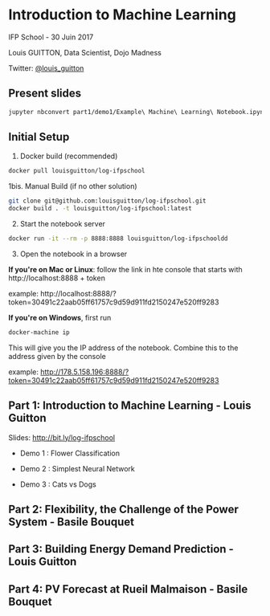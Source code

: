 # Introduction to Machine Learning
IFP School - 30 Juin 2017


Louis GUITTON,
Data Scientist, Dojo Madness

Twitter: [@louis_guitton](https://twitter.com/louis_guitton)

## Present slides
```bash
jupyter nbconvert part1/demo1/Example\ Machine\ Learning\ Notebook.ipynb --to slides --post serve
```

## Initial Setup

1. Docker build (recommended)
```bash
docker pull louisguitton/log-ifpschool
```

1bis. Manual Build (if no other solution)
```bash
git clone git@github.com:louisguitton/log-ifpschool.git
docker build . -t louisguitton/log-ifpschool:latest
```

2. Start the notebook server
```bash
docker run -it --rm -p 8888:8888 louisguitton/log-ifpschooldd
```

3. Open the notebook in a browser

**If you're on Mac or Linux**: follow the link in hte console that starts with http://localhost:8888 + token

example: http://localhost:8888/?token=30491c22aab05ff61757c9d59d911fd2150247e520ff9283


**If you're on Windows**, first run
```bash
docker-machine ip
```
This will give you the IP address of the notebook. Combine this to the address given by the console

example: http://178.5.158.196:8888/?token=30491c22aab05ff61757c9d59d911fd2150247e520ff9283

## Part 1: Introduction to Machine Learning - Louis Guitton

Slides: http://bit.ly/log-ifpschool

* Demo 1 : Flower Classification

* Demo 2 : Simplest Neural Network

* Demo 3 : Cats vs Dogs

## Part 2: Flexibility, the Challenge of the Power System - Basile Bouquet

## Part 3: Building Energy Demand Prediction - Louis Guitton

## Part 4: PV Forecast at Rueil Malmaison - Basile Bouquet
